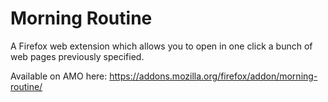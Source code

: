 # Morning Routine

A Firefox web extension which allows you to open in one click a bunch of web pages previously specified.

Available on AMO here: https://addons.mozilla.org/firefox/addon/morning-routine/

